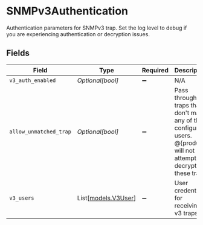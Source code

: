 # SNMPv3Authentication

Authentication parameters for SNMPv3 trap. Set the log level to debug if you are experiencing authentication or decryption issues.


## Fields

| Field                                                                                                                | Type                                                                                                                 | Required                                                                                                             | Description                                                                                                          |
| -------------------------------------------------------------------------------------------------------------------- | -------------------------------------------------------------------------------------------------------------------- | -------------------------------------------------------------------------------------------------------------------- | -------------------------------------------------------------------------------------------------------------------- |
| `v3_auth_enabled`                                                                                                    | *Optional[bool]*                                                                                                     | :heavy_minus_sign:                                                                                                   | N/A                                                                                                                  |
| `allow_unmatched_trap`                                                                                               | *Optional[bool]*                                                                                                     | :heavy_minus_sign:                                                                                                   | Pass through traps that don't match any of the configured users. @{product} will not attempt to decrypt these traps. |
| `v3_users`                                                                                                           | List[[models.V3User](../models/v3user.md)]                                                                           | :heavy_minus_sign:                                                                                                   | User credentials for receiving v3 traps                                                                              |
